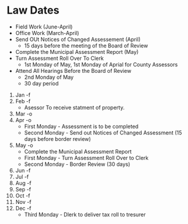 Law Dates
=========
+ Field Work (June-April)
+ Office Work (March-April)
+ Send OUt Notices of Changed Assessement (April)
    * 15 days before the meeting of the Board of Review
+ Complete the Municipal Assessment Report (May)
+ Turn Assessment Roll Over To Clerk
    * 1st Monday of May, 1st Monday of Aprial for County Assessors
+ Attend All Hearings Before the Board of Review
    * 2nd Monday of May
    * 30 day period

1. Jan -f
2. Feb -f
    + Asessor To receive statment of property.   
3. Mar -o
4. Apr -o
    + First Monday - Assessment is to be completed
    + Second Monday - Send out Notices of Changed Assessment (15 days before border review)
5. May -o
    + Complete the Municipal Assessment Report 
    + First Monday - Turn Assessment Roll Over to Clerk
    + Second Monday - Border Review (30 days)
6. Jun -f
7. Jul -f
8. Aug -f
9. Sep -f
10. Oct -f
11. Nov -f
12. Dec -f
    + Third Monday - Dlerk to deliver tax roll to tresurer
